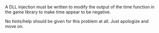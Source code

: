 A DLL injection must be written to modify the output of the time function in the game library to make time appear to be negative.

No hints/help should be given for this problem at all. Just apologize and move on.
